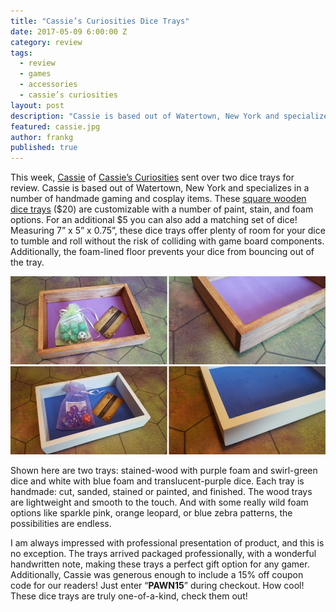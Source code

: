 ```yaml
---
title: "Cassie’s Curiosities Dice Trays"
date: 2017-05-09 6:00:00 Z
category: review
tags:
  - review
  - games
  - accessories
  - cassie’s curiosities
layout: post
description: "Cassie is based out of Watertown, New York and specializes in a number of handmade gaming and cosplay items."
featured: cassie.jpg
author: frankg
published: true
---
```


This week, [Cassie](https://www.facebook.com/cassiescuriosities) of [Cassie’s Curiosities](https://www.etsy.com/shop/CassiesCuriosities?ref=condensed_trust_header_title_items) sent over two dice trays for review. Cassie is based out of Watertown, New York and specializes in a number of handmade gaming and cosplay items. These [square wooden dice trays](https://www.etsy.com/listing/260452204/square-wooden-dice-or-jewelry-tray-with?ref=shop_home_active_34) ($20) are customizable with a number of paint, stain, and foam options. For an additional $5 you can also add a matching set of dice! Measuring 7” x 5” x 0.75”, these dice trays offer plenty of room for your dice to tumble and roll without the risk of colliding with game board components. Additionally, the foam-lined floor prevents your dice from bouncing out of the tray. 

![Cassie Dice Trays](/images/cassie/cassie1.png)

Shown here are two trays: stained-wood with purple foam and swirl-green dice and white with blue foam and translucent-purple dice. Each tray is handmade: cut, sanded, stained or painted, and finished. The wood trays are lightweight and smooth to the touch. And with some really wild foam options like sparkle pink, orange leopard, or blue zebra patterns, the possibilities are endless.  

I am always impressed with professional presentation of product, and this is no exception. The trays arrived packaged professionally, with a wonderful handwritten note, making these trays a perfect gift option for any gamer. Additionally, Cassie was generous enough to include a 15% off coupon code for our readers! Just enter “**PAWN15**” during checkout. How cool! These dice trays are truly one-of-a-kind, check them out!











